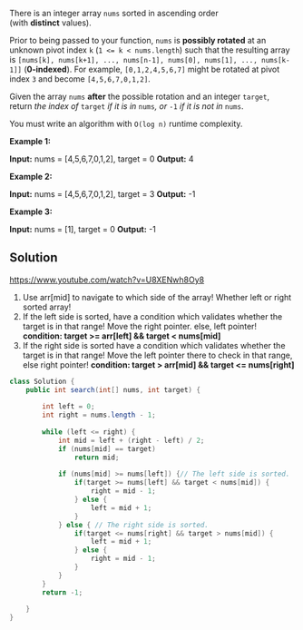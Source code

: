 
There is an integer array `nums` sorted in ascending order (with **distinct** values).

Prior to being passed to your function, `nums` is **possibly rotated** at an unknown pivot index `k` (`1 <= k < nums.length`) such that the resulting array is `[nums[k], nums[k+1], ..., nums[n-1], nums[0], nums[1], ..., nums[k-1]]` (**0-indexed**). For example, `[0,1,2,4,5,6,7]` might be rotated at pivot index `3` and become `[4,5,6,7,0,1,2]`.

Given the array `nums` **after** the possible rotation and an integer `target`, return _the index of_ `target` _if it is in_ `nums`_, or_ `-1` _if it is not in_ `nums`.

You must write an algorithm with `O(log n)` runtime complexity.

**Example 1:**

**Input:** nums = [4,5,6,7,0,1,2], target = 0
**Output:** 4

**Example 2:**

**Input:** nums = [4,5,6,7,0,1,2], target = 3
**Output:** -1

**Example 3:**

**Input:** nums = [1], target = 0
**Output:** -1

## Solution

https://www.youtube.com/watch?v=U8XENwh8Oy8

1. Use arr[mid] to navigate to which side of the array! Whether left or right sorted array!
2. If the left side is sorted, have a condition which validates whether the target is in that range! Move the right pointer. else, left pointer! **condition: target >= arr[left] && target < nums[mid]**
4. If the right side is sorted have a condition which validates whether the target is in that range! Move the left pointer there to check in that range, else right pointer! **condition: target > arr[mid] && target <= nums[right]**


```java
class Solution {
    public int search(int[] nums, int target) {
        
        int left = 0;
        int right = nums.length - 1;
        
        while (left <= right) {
            int mid = left + (right - left) / 2;
            if (nums[mid] == target)
                return mid;
            
            if (nums[mid] >= nums[left]) {// The left side is sorted.
                if(target >= nums[left] && target < nums[mid]) {
                    right = mid - 1;
                } else {
                    left = mid + 1;
                }
            } else { // The right side is sorted. 
                if(target <= nums[right] && target > nums[mid]) {
                    left = mid + 1;
                } else {
                    right = mid - 1;
                }
            }
        }
        return -1;
        
    }
}
```

